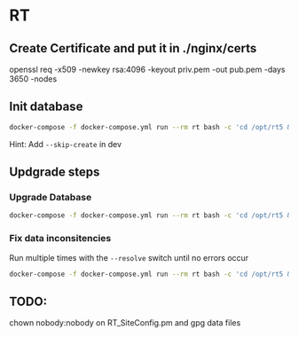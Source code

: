# RT

## Create Certificate and put it in ./nginx/certs

openssl req -x509 -newkey rsa:4096 -keyout priv.pem -out pub.pem -days 3650 -nodes

## Init database

```bash
docker-compose -f docker-compose.yml run --rm rt bash -c 'cd /opt/rt5 && perl ./sbin/rt-setup-database --action init'
```

Hint: Add `--skip-create` in dev

## Updgrade steps

### Upgrade Database

```bash
docker-compose -f docker-compose.yml run --rm rt bash -c 'cd /opt/rt5 && perl ./sbin/rt-setup-database --action upgrade --upgrade-from 4.4.4' | tee output.txt
```

### Fix data inconsitencies

Run multiple times with the `--resolve` switch until no errors occur

```bash
docker-compose -f docker-compose.yml run --rm rt bash -c 'cd /opt/rt5 && perl ./sbin/rt-validator --check' | tee output.txt
```

## TODO:

chown nobody:nobody on RT_SiteConfig.pm and gpg data files
